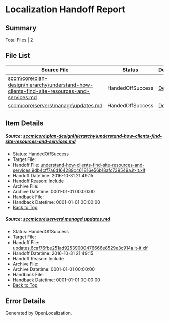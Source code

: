 # <a name='report-top'></a> Localization Handoff Report

## Summary
 Total Files | 2

## File List
 Source File | Status | Details 
 ----------- | ------ | ------- 
 [sccm\core\plan-design\hierarchy\understand-how-clients-find-site-resources-and-services.md](https://github.com/Microsoft/SCCMDocs-pr/blob/5d718d0f9b8c6121f3124a8ade7507c61b7313f2/sccm/core/plan-design/hierarchy/understand-how-clients-find-site-resources-and-services.md) | HandedOffSuccess | [Details](#cad4ebd3f8fa275d7d2cad9b2b87c32b971c580d278)
 [sccm\core\servers\manage\updates.md](https://github.com/Microsoft/SCCMDocs-pr/blob/cfb523c6198e4ac2782de6fa8a8654050a283ca7/sccm/core/servers/manage/updates.md) | HandedOffSuccess | [Details](#7684c4b9a2a12ed7b9ddcddffe1125b3d47daa36377)

## Item Details
##### <a name='cad4ebd3f8fa275d7d2cad9b2b87c32b971c580d278'></a> Source: [sccm\core\plan-design\hierarchy\understand-how-clients-find-site-resources-and-services.md](https://github.com/Microsoft/SCCMDocs-pr/blob/5d718d0f9b8c6121f3124a8ade7507c61b7313f2/sccm/core/plan-design/hierarchy/understand-how-clients-find-site-resources-and-services.md)
* Status: HandedOffSuccess
* Target File: 
* Handoff File: [understand-how-clients-find-site-resources-and-services.9db4cff7a6d164289c461816e56b18afc739549a.it-it.xlf](https://github.com/Microsoft/SCCMDocs-pr.handoff/blob/c2b2040daa5d8abc1120aef306aff9916d6224de/ol-handoff/Microsoft/SCCMDocs-pr.it-it/live/understand-how-clients-find-site-resources-and-services.9db4cff7a6d164289c461816e56b18afc739549a.it-it.xlf)
* Handoff Datetime: 2016-10-31 21:49:15
* Handoff Reason: Include
* Archive File: 
* Archive Datetime: 0001-01-01 00:00:00
* Handback File: 
* Handback Datetime: 0001-01-01 00:00:00
* [Back to Top](#report-top)

##### <a name='7684c4b9a2a12ed7b9ddcddffe1125b3d47daa36377'></a> Source: [sccm\core\servers\manage\updates.md](https://github.com/Microsoft/SCCMDocs-pr/blob/cfb523c6198e4ac2782de6fa8a8654050a283ca7/sccm/core/servers/manage/updates.md)
* Status: HandedOffSuccess
* Target File: 
* Handoff File: [updates.6caf76fbe251ad92539000476666e8529e3c914a.it-it.xlf](https://github.com/Microsoft/SCCMDocs-pr.handoff/blob/c2b2040daa5d8abc1120aef306aff9916d6224de/ol-handoff/Microsoft/SCCMDocs-pr.it-it/live/updates.6caf76fbe251ad92539000476666e8529e3c914a.it-it.xlf)
* Handoff Datetime: 2016-10-31 21:49:15
* Handoff Reason: Include
* Archive File: 
* Archive Datetime: 0001-01-01 00:00:00
* Handback File: 
* Handback Datetime: 0001-01-01 00:00:00
* [Back to Top](#report-top)


## Error Details

Generated by OpenLocalization.
